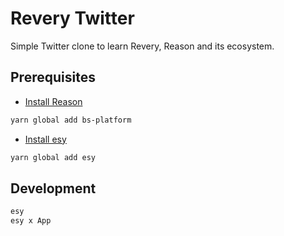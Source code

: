# Revery Twitter

Simple Twitter clone to learn Revery, Reason and its ecosystem.

## Prerequisites

- [Install Reason](https://reasonml.github.io/docs/en/installation)

```bash
yarn global add bs-platform
```

- [Install esy](https://esy.sh/docs/en/getting-started.html)

```bash
yarn global add esy
```

## Development

```bash
esy
esy x App
```
